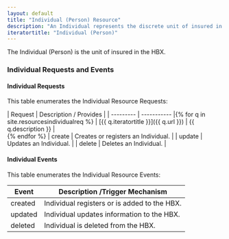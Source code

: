 ```yaml
---
layout: default
title: "Individual (Person) Resource"
description: "An Individual represents the discrete unit of insured in the HBX.  Individuals enroll, determine eligibility, and select plans outside of the Employer/Employee relationship.  The Individual marketplace is distinct from the SHOP/Business marketplace."
iteratortitle: "Individual (Person)"
---
```


The Individual (Person) is the unit of insured in the HBX.

### Individual Requests and Events

#### Individual Requests
This table enumerates the Individual Resource Requests:

| Request	 | Description / Provides |
| --------- | ----------- |{% for q in site.resourcesindividualreq %}
| [{{ q.iteratortitle }}]({{ q.url }}) | {{ q.description }} |<br>{% endfor %}
| create	| Creates or registers an Individual.  | 
| update	| Updates an Individual.  | 
| delete	| Deletes an Individual.  |

#### Individual Events

This table enumerates the Individual Resource Events:

| Event	| Description /Trigger Mechanism |
| --------------------  | ----------- |
| created	 | Individual registers or is added to the HBX. |
| updated	| Individual updates information to the HBX. |
| deleted	| Individual is deleted from the HBX. |